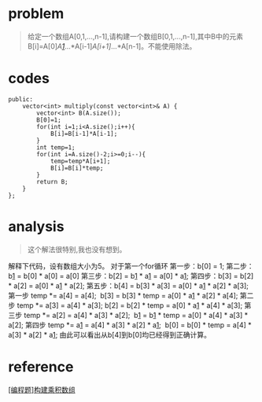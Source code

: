 # problem
>给定一个数组A[0,1,...,n-1],请构建一个数组B[0,1,...,n-1],其中B中的元素B[i]=A[0]*A[1]*...*A[i-1]*A[i+1]*...*A[n-1]。不能使用除法。

# codes
```
public:
    vector<int> multiply(const vector<int>& A) {
        vector<int> B(A.size());
        B[0]=1;
        for(int i=1;i<A.size();i++){
            B[i]=B[i-1]*A[i-1];
        }
        int temp=1;
        for(int i=A.size()-2;i>=0;i--){
            temp=temp*A[i+1];
            B[i]=B[i]*temp;
        }
        return B;
    }
};

```

# analysis
>这个解法很特别,我也没有想到。
>
解释下代码，设有数组大小为5。
对于第一个for循环
第一步：b[0] = 1;
第二步：b[1] = b[0] * a[0] = a[0]
第三步：b[2] = b[1] * a[1] = a[0] * a[1];
第四步：b[3] = b[2] * a[2] = a[0] * a[1] * a[2];
第五步：b[4] = b[3] * a[3] = a[0] * a[1] * a[2] * a[3];
第一步
temp *= a[4] = a[4]; 
b[3] = b[3] * temp = a[0] * a[1] * a[2] * a[4];
第二步
temp *= a[3] = a[4] * a[3];
b[2] = b[2] * temp = a[0] * a[1] * a[4] * a[3];
第三步
temp *= a[2] = a[4] * a[3] * a[2]; 
b[1] = b[1] * temp = a[0] * a[4] * a[3] * a[2];
第四步
temp *= a[1] = a[4] * a[3] * a[2] * a[1]; 
b[0] = b[0] * temp = a[4] * a[3] * a[2] * a[1];
由此可以看出从b[4]到b[0]均已经得到正确计算。

# reference
[[编程题]构建乘积数组][1]

[1]: https://www.nowcoder.com/questionTerminal/94a4d381a68b47b7a8bed86f2975db46